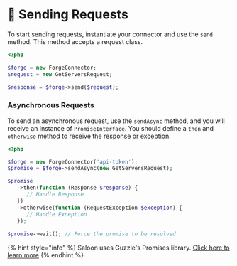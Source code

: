 # 🚀 Sending Requests

To start sending requests, instantiate your connector and use the `send` method. This method accepts a request class.

```php
<?php

$forge = new ForgeConnector;
$request = new GetServersRequest;

$response = $forge->send($request);
```

### Asynchronous Requests

To send an asynchronous request, use the `sendAsync` method, and you will receive an instance of `PromiseInterface`. You should define a `then` and `otherwise` method to receive the response or exception.&#x20;

```php
<?php

$forge = new ForgeConnector('api-token');
$promise = $forge->sendAsync(new GetServersRequest);

$promise
   ->then(function (Response $response) {
      // Handle Response
   })
   ->otherwise(function (RequestException $exception) {
      // Handle Exception
   });
   
$promise->wait(); // Force the promise to be resolved
```

{% hint style="info" %}
Saloon uses Guzzle's Promises library. [Click here to learn more](https://github.com/guzzle/promises)
{% endhint %}
